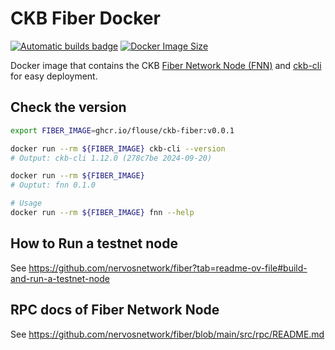 # CKB Fiber Docker

[![Automatic builds badge](https://github.com/Flouse/ckb-fiber-docker/actions/workflows/docker.yml/badge.svg)](https://github.com/Flouse/ckb-fiber-docker/actions/workflows/docker.yml)
[![Docker Image Size](https://ghcr-badge.egpl.dev/flouse/ckb-fiber/size)][GHCR]

Docker image that contains the CKB [Fiber Network Node (FNN)](https://github.com/nervosnetwork/fiber) and [ckb-cli](https://github.com/nervosnetwork/ckb-cli) for easy deployment.


## Check the version
```bash
export FIBER_IMAGE=ghcr.io/flouse/ckb-fiber:v0.0.1

docker run --rm ${FIBER_IMAGE} ckb-cli --version
# Output: ckb-cli 1.12.0 (278c7be 2024-09-20)

docker run --rm ${FIBER_IMAGE}
# Ouptut: fnn 0.1.0

# Usage
docker run --rm ${FIBER_IMAGE} fnn --help
```


## How to Run a testnet node
See https://github.com/nervosnetwork/fiber?tab=readme-ov-file#build-and-run-a-testnet-node


## RPC docs of Fiber Network Node
See https://github.com/nervosnetwork/fiber/blob/main/src/rpc/README.md


[GHCR]: https://github.com/Flouse/ckb-fiber-docker/pkgs/container/ckb-fiber